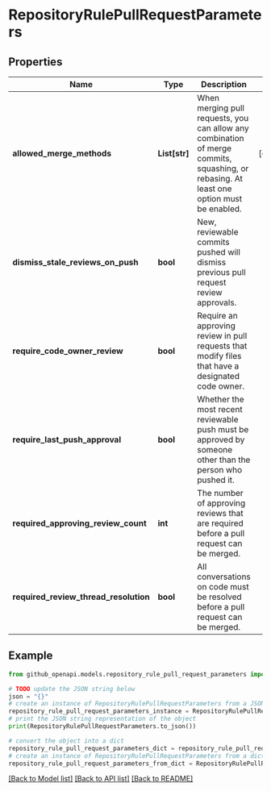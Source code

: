 # RepositoryRulePullRequestParameters


## Properties

Name | Type | Description | Notes
------------ | ------------- | ------------- | -------------
**allowed_merge_methods** | **List[str]** | When merging pull requests, you can allow any combination of merge commits, squashing, or rebasing. At least one option must be enabled. | [optional] 
**dismiss_stale_reviews_on_push** | **bool** | New, reviewable commits pushed will dismiss previous pull request review approvals. | 
**require_code_owner_review** | **bool** | Require an approving review in pull requests that modify files that have a designated code owner. | 
**require_last_push_approval** | **bool** | Whether the most recent reviewable push must be approved by someone other than the person who pushed it. | 
**required_approving_review_count** | **int** | The number of approving reviews that are required before a pull request can be merged. | 
**required_review_thread_resolution** | **bool** | All conversations on code must be resolved before a pull request can be merged. | 

## Example

```python
from github_openapi.models.repository_rule_pull_request_parameters import RepositoryRulePullRequestParameters

# TODO update the JSON string below
json = "{}"
# create an instance of RepositoryRulePullRequestParameters from a JSON string
repository_rule_pull_request_parameters_instance = RepositoryRulePullRequestParameters.from_json(json)
# print the JSON string representation of the object
print(RepositoryRulePullRequestParameters.to_json())

# convert the object into a dict
repository_rule_pull_request_parameters_dict = repository_rule_pull_request_parameters_instance.to_dict()
# create an instance of RepositoryRulePullRequestParameters from a dict
repository_rule_pull_request_parameters_from_dict = RepositoryRulePullRequestParameters.from_dict(repository_rule_pull_request_parameters_dict)
```
[[Back to Model list]](../README.md#documentation-for-models) [[Back to API list]](../README.md#documentation-for-api-endpoints) [[Back to README]](../README.md)


